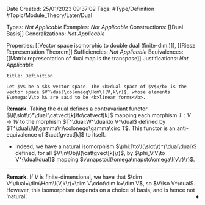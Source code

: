 <div class="topSpace"></div>

Date Created: 25/01/2023 09:37:02
Tags: #Type/Definition #Topic/Module_Theory/Later/Dual

Types: <i>Not Applicable</i>
Examples: <i>Not Applicable</i>
Constructions: [[Dual Basis]]
Generalizations: <i>Not Applicable</i>

Properties: [[Vector space isomorphic to double dual (finite-dim.)]], [[Riesz Representation Theorem]]
Sufficiencies: <i>Not Applicable</i>
Equivalences: [[Matrix representation of dual map is the transpose]]
Justifications: <i>Not Applicable</i>

``` ad-Definition
title: Definition.

Let $V$ be a $k$-vector space. The <b>dual space of $V$</b> is the vector space $V^\dual\coloneqq\Hom\l(V,k\r)$, whose elements $\omega:V\to k$ are said to be <b>linear forms</b>.

```

<b>Remark.</b> Taking the dual defines a contravariant functor $\l(\slot\r)^\dual:\catvect[k]\to\catvect[k]$ mapping each morphism $T:V\to W$ to the morphism $T^\dual:W^\dual\to V^\dual$ defined by $T^\dual\!\l(\gamma\r)\coloneqq\gamma\circ T$. This functor is an anti-equivalence of $\catfgvect[k]$ to itself.
* Indeed, we have a natural isomorphism $\phi:1\to\l(\slot\r)^{\dual\dual}$ defined, for all $V\in\Obj\l(\catfgvect[k]\r)$, by $\phi_V:V\to V^{\dual\dual}$ mapping $v\mapsto\l(\omega\mapsto\omega\l(v\r)\r)$.

---

<b>Remark.</b> If $V$ is finite-dimensional, we have that $\dim V^\dual=\dim\Hom\l(V,k\r)=\dim V\cdot\dim k=\dim V$, so $V\iso V^\dual$. However, this isomorphism depends on a choice of basis, and is hence not ‘natural’.<span style="float:right;">$\blacklozenge$</span>
